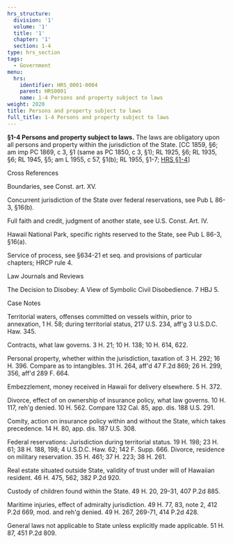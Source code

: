 ```yaml
---
hrs_structure:
  division: '1'
  volume: '1'
  title: '1'
  chapter: '1'
  section: 1-4
type: hrs_section
tags:
  - Government
menu:
  hrs:
    identifier: HRS_0001-0004
    parent: HRS0001
    name: 1-4 Persons and property subject to laws
weight: 2020
title: Persons and property subject to laws
full_title: 1-4 Persons and property subject to laws
---
```

**§1-4 Persons and property subject to laws.** The laws are obligatory upon all persons and property within the jurisdiction of the State. [CC 1859, §6; am imp PC 1869, c 3, §1 (same as PC 1850, c 3, §1); RL 1925, §6; RL 1935, §6; RL 1945, §5; am L 1955, c 57, §1(b); RL 1955, §1-7; [HRS §1-4](/title-1/chapter-1/section-1-4/)]

Cross References

Boundaries, see Const. art. XV.

Concurrent jurisdiction of the State over federal reservations, see Pub L 86-3, §16(b).

Full faith and credit, judgment of another state, see U.S. Const. Art. IV.

Hawaii National Park, specific rights reserved to the State, see Pub L 86-3, §16(a).

Service of process, see §634-21 et seq. and provisions of particular chapters; HRCP rule 4.

Law Journals and Reviews

The Decision to Disobey: A View of Symbolic Civil Disobedience. 7 HBJ 5.

Case Notes

Territorial waters, offenses committed on vessels within, prior to annexation, 1 H. 58; during territorial status, 217 U.S. 234, aff'g 3 U.S.D.C. Haw. 345.

Contracts, what law governs. 3 H. 21; 10 H. 138; 10 H. 614, 622.

Personal property, whether within the jurisdiction, taxation of. 3 H. 292; 16 H. 396\. Compare as to intangibles. 31 H. 264, aff'd 47 F.2d 869; 26 H. 299, 356, aff'd 289 F. 664.

Embezzlement, money received in Hawaii for delivery elsewhere. 5 H. 372.

Divorce, effect of on ownership of insurance policy, what law governs. 10 H. 117, reh'g denied. 10 H. 562\. Compare 132 Cal. 85, app. dis. 188 U.S. 291.

Comity, action on insurance policy within and without the State, which takes precedence. 14 H. 80, app. dis. 187 U.S. 308.

Federal reservations: Jurisdiction during territorial status. 19 H. 198; 23 H. 61; 38 H. 188, 198; 4 U.S.D.C. Haw. 62; 142 F. Supp. 666\. Divorce, residence on military reservation. 35 H. 461; 37 H. 223; 38 H. 261.

Real estate situated outside State, validity of trust under will of Hawaiian resident. 46 H. 475, 562, 382 P.2d 920.

Custody of children found within the State. 49 H. 20, 29-31, 407 P.2d 885.

Maritime injuries, effect of admiralty jurisdiction. 49 H. 77, 83, note 2, 412 P.2d 669, mod. and reh'g denied. 49 H. 267, 269-71, 414 P.2d 428.

General laws not applicable to State unless explicitly made applicable. 51 H. 87, 451 P.2d 809.